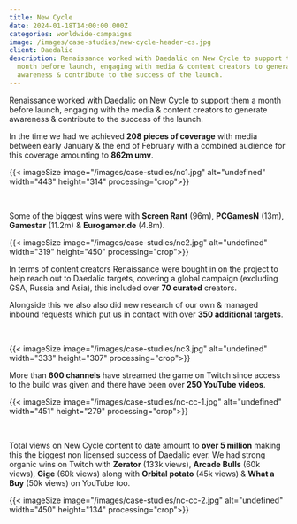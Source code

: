 ```yaml
---
title: New Cycle
date: 2024-01-18T14:00:00.000Z
categories: worldwide-campaigns
image: /images/case-studies/new-cycle-header-cs.jpg
client: Daedalic
description: Renaissance worked with Daedalic on New Cycle to support them a
  month before launch, engaging with media & content creators to generate
  awareness & contribute to the success of the launch.
---
```

Renaissance worked with Daedalic on New Cycle to support them a month before launch, engaging with the media & content creators to generate awareness & contribute to the success of the launch.

In the time we had we achieved **208 pieces of coverage** with media between early January & the end of February with a combined audience for this coverage amounting to **862m umv**. ​

{{< imageSize image="/images/case-studies/nc1.jpg"  alt="undefined" width="443" height="314" processing="crop">}}

​

Some of the biggest wins were with **Screen Rant** (96m), **PCGamesN** (13m), **Gamestar** (11.2m) & **Eurogamer.de** (4.8m). 

{{< imageSize image="/images/case-studies/nc2.jpg"  alt="undefined" width="319" height="450" processing="crop">}}

In terms of content creators Renaissance were bought in on the project to help reach out to Daedalic targets, covering a global campaign (excluding GSA, Russia and Asia), this included over **70 curated** creators.​

Alongside this we also also did new research of our own & managed inbound requests which put us in contact with over **350 additional targets**.​

​

{{< imageSize image="/images/case-studies/nc3.jpg"  alt="undefined" width="333" height="307" processing="crop">}}

More than **600 channels** have streamed the game on Twitch since access to the build was given and there have been over **250 YouTube videos**. ​

{{< imageSize image="/images/case-studies/nc-cc-1.jpg"  alt="undefined" width="451" height="279" processing="crop">}}

​

Total views on New Cycle content to date amount to **over 5 million** making this the biggest non licensed success of Daedalic ever.​ We had strong organic wins on Twitch with **Zerator** (133k views), **Arcade Bulls** (60k views), **Gige** (60k views) along with **Orbital potato** (45k views) & **What a Buy** (50k views) on YouTube too.

{{< imageSize image="/images/case-studies/nc-cc-2.jpg"  alt="undefined" width="450" height="134" processing="crop">}}
